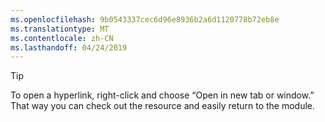 ```yaml
---
ms.openlocfilehash: 9b0543337cec6d96e8936b2a6d1120778b72eb8e
ms.translationtype: MT
ms.contentlocale: zh-CN
ms.lasthandoff: 04/24/2019
---
```

> [!TIP]
> To open a hyperlink, right-click and choose “Open in new tab or window.” That way you can check out the resource and easily return to the module.
